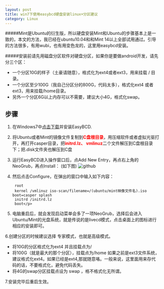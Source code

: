 ```yaml
---
layout: post
title: win7下使用easybcd硬盘安装linux+分区建议
category: Linux
---
```



#####Mint是Ubuntu的衍生版，所以硬盘安装Mint和Ubuntu的步骤基本上是一致的，本文的方法，我已经在ubuntu10.04和和Mint 14以上全部试用通过。引导的方法很多，有用wubi，也有用变色龙的，这里用easybcd安装。

#####安装前请先用磁盘分区软件对硬盘分区，如果你是要做android开发，请先分三个区：

+ 一个分区10G的样子（土豪请随意），格式化为ext4或者ext3，用来挂载 / 目录。
+ 一个分区至少100G（我自己分区分的800G，代码太多），格式化ext4 或者ext3，用来挂载/home目录。
+ 另外一个分区6G以上内存可以不需要，建议大小4G，格式化swap。

步骤
-------------

1. 在Windows7中[点击下载](http://ftp-idc.pconline.com.cn/5b7cb8d32b9e31df505f20bc2f8f087c/pub/download/201010/EasyBCD_2.2.exe)并安装EasyBCD.

2.  将Ubuntu或者Mint的镜像文件复制到<strong><span style="COLOR: #ff0000">C盘根目录</span></strong>，用压缩软件或者虚拟光驱打开，再打开casper目录，把<strong><span style="COLOR: #ff0000">initrd.lz、 vmlinuz</span></strong>二个文件解压到C盘根目录下；把.disk文件夹也解压到C盘</p>

3. 运行EasyBCD进入操作窗口后，点Add New Entry，再点右上角的NeoGrub，再点Install：  (如下图)
![github](http://up.2cto.com/2012/0107/20120107044957237.jpg "Easy配制图")

4. 然后点击Configure，在弹出的窗口中输入如下内容：

		root
		kernel /vmlinuz iso-scan/filename=/(ubuntu/mint映像文件名).iso boot=casper splash
		initrd /initrd.lz
		boot</p>


5. 电脑重启后，就会发现启动菜单会多了一项NeoGrub，选择后会进入Ubuntu/Mint的光盘系统，就是传说的是livecd模式，点击桌面上的图标进行相应的安装即可。

6.创建分区的时候建议选择 专家模式，也就是高级模式。

+ 将10G的分区格式化为ext4 并且挂载点为/
+ 将100G（就是最大的那个分区），挂载点为/home 如果之前是ext3文件系统，建议格式化ext4。如果已经是ext4,那就随意咯。一般来说，这里面用来存代码的话，不要格式化，避免代码丢失。
+ 将4G的swap分区挂载点设为 swap ，格不格式化无所谓。

7.安装完毕后重启生效。